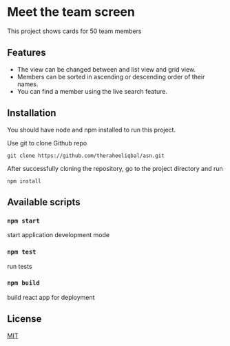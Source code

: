 # Meet the team screen

This project shows cards for 50 team members

## Features

- The view can be changed between and list view and grid view.
- Members can be sorted in ascending or descending order of their names.
- You can find a member using the live search feature.

## Installation

You should have node and npm installed to run this project.

Use git to clone Github repo

```
git clone https://github.com/theraheeliqbal/asn.git
```

After successfully cloning the repository, go to the project directory and run

```
npm install
```

## Available scripts

### `npm start`

start application development mode

### `npm test`

run tests

### `npm build`

build react app for deployment

## License

[MIT](https://choosealicense.com/licenses/mit/)
